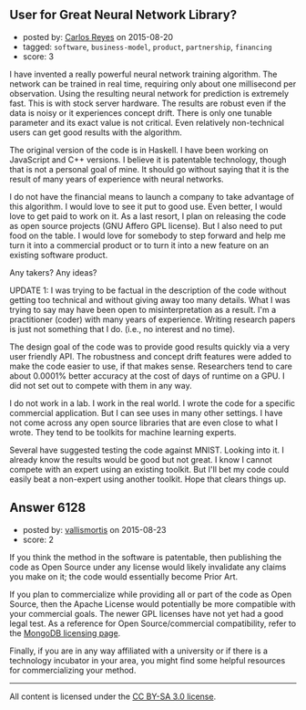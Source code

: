 ## User for Great Neural Network Library?

- posted by: [Carlos Reyes](https://stackexchange.com/users/5778949/carlos-reyes) on 2015-08-20
- tagged: `software`, `business-model`, `product`, `partnership`, `financing`
- score: 3

<p>I have invented a really powerful neural network training algorithm. The network can be trained in real time, requiring only about one millisecond per observation. Using the resulting neural network for prediction is extremely fast. This is with stock server hardware. The results are robust even if the data is noisy or it experiences concept drift. There is only one tunable parameter and its exact value is not critical. Even relatively non-technical users can get good results with the algorithm.</p>

<p>The original version of the code is in Haskell. I have been working on JavaScript and C++ versions. I believe it is patentable technology, though that is not a personal goal of mine. It should go without saying that it is the result of many years of experience with neural networks.</p>

<p>I do not have the financial means to launch a company to take advantage of this algorithm. I would love to see it put to good use. Even better, I would love to get paid to work on it. As a last resort, I plan on releasing the code as open source projects (GNU Affero GPL license). But I also need to put food on the table. I would love for somebody to step forward and help me turn it into a commercial product or to turn it into a new feature on an existing software product.</p>

<p>Any takers? Any ideas?</p>

<p>UPDATE 1: I was trying to be factual in the description of the code without getting too technical and without giving away too many details. What I was trying to say may have been open to misinterpretation as a result. I'm a practitioner (coder) with many years of experience. Writing research papers is just not something that I do. (i.e., no interest and no time).</p>

<p>The design goal of the code was to provide good results quickly via a very user friendly API. The robustness and concept drift features were added to make the code easier to use, if that makes sense. Researchers tend to care about 0.0001% better accuracy at the cost of days of runtime on a GPU. I did not set out to compete with them in any way.</p>

<p>I do not work in a lab. I work in the real world. I wrote the code for a specific commercial application. But I can see uses in many other settings. I have not come across any open source libraries that are even close to what I wrote. They tend to be toolkits for machine learning experts.</p>

<p>Several have suggested testing the code against MNIST. Looking into it. I already know the results would be good but not great. I know I cannot compete with an expert using an existing toolkit. But I'll bet my code could easily beat a non-expert using another toolkit. Hope that clears things up.</p>



## Answer 6128

- posted by: [vallismortis](https://stackexchange.com/users/2369743/vallismortis) on 2015-08-23
- score: 2

<p>If you think the method in the software is patentable, then publishing the code as Open Source under any license would likely invalidate any claims you make on it; the code would essentially become Prior Art.</p>

<p>If you plan to commercialize while providing all or part of the code as Open Source, then the Apache License would potentially be more compatible with your commercial goals. The newer GPL licenses have not yet had a good legal test. As a reference for Open Source/commercial compatibility, refer to the <a href="https://www.mongodb.org/about/licensing/" rel="nofollow">MongoDB licensing page</a>.</p>

<p>Finally, if you are in any way affiliated with a university or if there is a technology incubator in your area, you might find some helpful resources for commercializing your method.</p>




---

All content is licensed under the [CC BY-SA 3.0 license](https://creativecommons.org/licenses/by-sa/3.0/).
